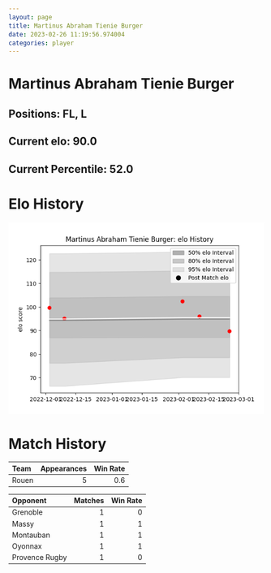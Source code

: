```yaml
---  
layout: page  
title: Martinus Abraham Tienie Burger  
date: 2023-02-26 11:19:56.974004  
categories: player  
---
```

# Martinus Abraham Tienie Burger

## Positions: FL, L

## Current elo: 90.0

## Current Percentile: 52.0

# Elo History


![elo history](history_MartinusAbrahamTienieBurger.png)
# Match History


| Team   |   Appearances |   Win Rate |
|:-------|--------------:|-----------:|
| Rouen  |             5 |        0.6 |

| Opponent       |   Matches |   Win Rate |
|:---------------|----------:|-----------:|
| Grenoble       |         1 |          0 |
| Massy          |         1 |          1 |
| Montauban      |         1 |          1 |
| Oyonnax        |         1 |          1 |
| Provence Rugby |         1 |          0 |